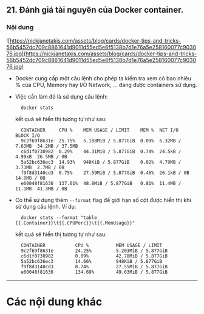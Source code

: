 ## 21. Đánh giá tài nguyên của Docker container.

### <a name="content">Nội dung</a>

![https://nickjanetakis.com/assets/blog/cards/docker-tips-and-tricks-56b5452dc709c8861641d9011d55ed5e6f5138b7d1e76a5e258160077c903076.jpg](https://nickjanetakis.com/assets/blog/cards/docker-tips-and-tricks-56b5452dc709c8861641d9011d55ed5e6f5138b7d1e76a5e258160077c903076.jpg)

- Docker cung cấp một câu lệnh cho phép ta kiểm tra xem có bao nhiêu % của CPU, Memory hay I/O Network, ... đang được containers sử dụng.

- Việc cần làm đó là sử dụng câu lệnh:

        docker stats

  kết quả sẽ hiển thị tương tự như sau:

        CONTAINER     CPU %    MEM USAGE / LIMIT    MEM %  NET I/O          BLOCK I/O
        9c2f69f8631e  25.75%   5.188MiB / 5.877GiB  0.09%  6.32MB / 7.63MB  34.2MB / 37.5MB
        c6d1f0738982  0.29%    44.31MiB / 5.877GiB  0.74%  24.5kB / 4.99kB  26.5MB / 0B
        5a52bc636ec3  14.93%   948KiB / 5.877GiB    0.02%  4.79MB / 3.73MB  2.7MB / 0B
        f9f8d3140cd3  0.75%    27.59MiB / 5.877GiB  0.46%  26.1kB / 0B      14.8MB / 0B
        e60048f81636  137.01%  48.8MiB / 5.877GiB   0.81%  11.4MB / 11.1MB  41.3MB / 0B

- Có thể sử dụng thêm `--format` flag để giới hạn số cột được hiển thị khi sử dụng câu lệnh. Ví dụ:

        docker stats --format "table {{.Container}}\t{{.CPUPerc}}\t{{.MemUsage}}"

  kết quả sẽ hiển thị tương tự như sau:

        CONTAINER           CPU %          MEM USAGE / LIMIT
        9c2f69f8631e        24.25%         5.203MiB / 5.877GiB
        c6d1f0738982        0.09%          42.78MiB / 5.877GiB
        5a52bc636ec3        14.66%         948KiB / 5.877GiB
        f9f8d3140cd3        0.74%          27.55MiB / 5.877GiB
        e60048f81636        134.69%        49.63MiB / 5.877GiB

---

# <a name="content-others">Các nội dung khác</a>
